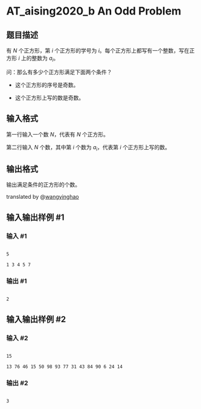 # AT_aising2020_b An Odd Problem

## 题目描述

有 $N$ 个正方形，第 $i$ 个正方形的学号为 $i$。每个正方形上都写有一个整数，写在正方形 $i$ 上的整数为 $a_i$。

问：那么有多少个正方形满足下面两个条件？

- 这个正方形的序号是奇数。

- 这个正方形上写的数是奇数。

## 输入格式

第一行输入一个数 $N$，代表有 $N$ 个正方形。

第二行输入 $N$ 个数，其中第 $i$ 个数为 $a_i$，代表第 $i$ 个正方形上写的数。

## 输出格式

输出满足条件的正方形的个数。

translated by @[wangyinghao](https://www.luogu.com.cn/user/453759)

## 输入输出样例 #1

### 输入 #1

```
5
1 3 4 5 7
```

### 输出 #1

```
2
```

## 输入输出样例 #2

### 输入 #2

```
15
13 76 46 15 50 98 93 77 31 43 84 90 6 24 14
```

### 输出 #2

```
3
```